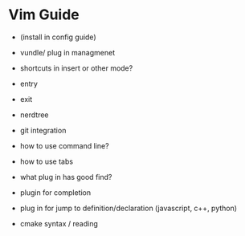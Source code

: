 # Vim Guide

- (install in config guide)
- vundle/ plug in managmenet

- shortcuts in insert or other mode?
- entry
- exit
- nerdtree
- git integration
- how to use command line?
- how to use tabs
- what plug in has good find?
- plugin for completion
- plug in for jump to definition/declaration (javascript, c++, python)
- cmake syntax / reading
